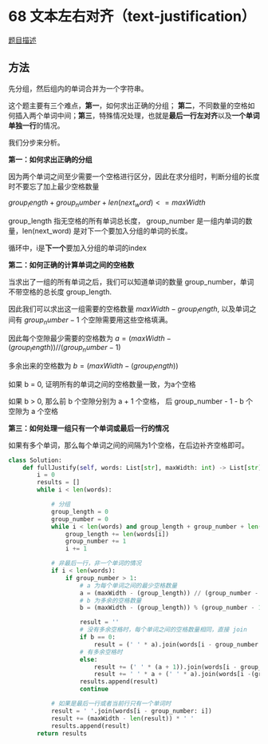 # 68 文本左右对齐（text-justification）

[题目描述](https://leetcode-cn.com/problems/text-justification/)

## 方法

先分组，然后组内的单词合并为一个字符串。

这个题主要有三个难点，**第一**，如何求出正确的分组； **第二**，不同数量的空格如何插入两个单词中间；**第三**，特殊情况处理，也就是**最后一行左对齐**以及**一个单词单独一行**的情况。

我们分步来分析。

**第一：如何求出正确的分组**

因为两个单词之间至少需要一个空格进行区分，因此在求分组时，判断分组的长度时不要忘了加上最少空格数量

$group_length + group_number + len(next_word) <= maxWidth$

group_length 指无空格的所有单词总长度， group_number 是一组内单词的数量，len(next_word) 是对下一个要加入分组的单词的长度。

循环中，i是**下一个**要加入分组的单词的index

**第二：如何正确的计算单词之间的空格数**

当求出了一组的所有单词之后，我们可以知道单词的数量 group_number，单词不带空格的总长度 group_length.

因此我们可以求出这一组需要的空格数量 $maxWidth - group_length$, 以及单词之间有 $group_number - 1$ 个空隙需要用这些空格填满。

因此每个空隙最少需要的空格数为 $a = (maxWidth - (group_length)) // (group_number - 1)$

多余出来的空格数为 $b = (maxWidth - (group_length)) % (group_number - 1)$

如果 b = 0, 证明所有的单词之间的空格数量一致，为a个空格

如果 b > 0, 那么前 b 个空隙分别为 a + 1 个空格， 后 group_number - 1 - b 个空隙为 a 个空格

**第三：如何处理一组只有一个单词或最后一行的情况**

如果有多个单词，那么每个单词之间的间隔为1个空格，在后边补齐空格即可。


```python
class Solution:
    def fullJustify(self, words: List[str], maxWidth: int) -> List[str]:
        i = 0
        results = []
        while i < len(words):

            # 分组
            group_length = 0
            group_number = 0
            while i < len(words) and group_length + group_number + len(words[i]) <= maxWidth:
                group_length += len(words[i])
                group_number += 1
                i += 1

            # 非最后一行，非一个单词的情况
            if i < len(words):
                if group_number > 1:
                    # a 为每个单词之间的最少空格数量
                    a = (maxWidth - (group_length)) // (group_number - 1)
                    # b 为多余的空格数量
                    b = (maxWidth - (group_length)) % (group_number - 1)

                    result = ''
                    # 没有多余空格时，每个单词之间的空格数量相同，直接 join
                    if b == 0:
                        result = (' ' * a).join(words[i - group_number:i])
                    # 有多余空格时
                    else:
                        result += (' ' * (a + 1)).join(words[i - group_number: i - group_number + b + 1])
                        result += ' ' * a + (' ' * a).join(words[i -(group_number-b-1):i])
                    results.append(result)
                    continue

            # 如果是最后一行或者当前行只有一个单词时
            result = ' '.join(words[i - group_number: i])
            result += (maxWidth - len(result)) * ' '
            results.append(result)
        return results
```
